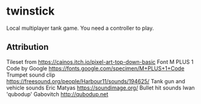 # twinstick

Local multiplayer tank game. You need a controller to play.

## Attribution
Tileset from https://cainos.itch.io/pixel-art-top-down-basic
Font M PLUS 1 Code by Google https://fonts.google.com/specimen/M+PLUS+1+Code
Trumpet sound clip https://freesound.org/people/Harbour11/sounds/194625/
Tank gun and vehicle sounds Eric Matyas https://soundimage.org/
Bullet hit sounds Iwan 'qubodup' Gabovitch http://qubodup.net
